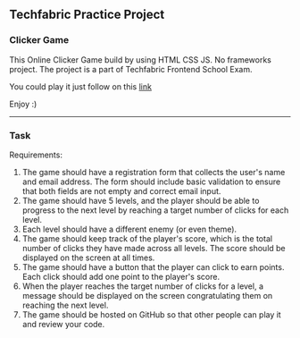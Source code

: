 ## Techfabric Practice Project

### Clicker Game

This Online Clicker Game build by using HTML CSS JS. No frameworks project. The
project is a part of Techfabric Frontend School Exam.

You could play it just follow on this
[link](https://ragimovalik.github.io/techfabric-practice/)

Enjoy :)

---

### Task

Requirements:

1. The game should have a registration form that collects the user's name and
   email address. The form should include basic validation to ensure that both
   fields are not empty and correct email input.
2. The game should have 5 levels, and the player should be able to progress to
   the next level by reaching a target number of clicks for each level.
3. Each level should have a different enemy (or even theme).
4. The game should keep track of the player's score, which is the total number
   of clicks they have made across all levels. The score should be displayed on
   the screen at all times.
5. The game should have a button that the player can click to earn points. Each
   click should add one point to the player's score.
6. When the player reaches the target number of clicks for a level, a message
   should be displayed on the screen congratulating them on reaching the next
   level.
7. The game should be hosted on GitHub so that other people can play it and
   review your code.
